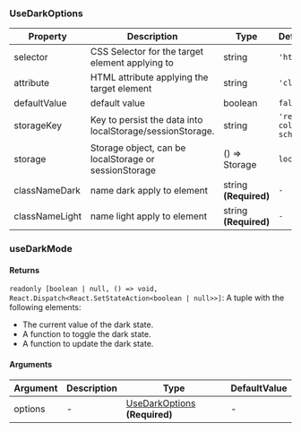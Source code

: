 ### UseDarkOptions

|Property|Description|Type|DefaultValue|
|---|---|---|---|
|selector|CSS Selector for the target element applying to|string |`'html'`|
|attribute|HTML attribute applying the target element|string |`'class'`|
|defaultValue|default value|boolean |`false`|
|storageKey|Key to persist the data into localStorage/sessionStorage.|string |`'reactuses-color-scheme'`|
|storage|Storage object, can be localStorage or sessionStorage|() => Storage |``localStorage``|
|classNameDark|name dark apply to element|string  **(Required)**|`-`|
|classNameLight|name light apply to element|string  **(Required)**|`-`|

### useDarkMode

#### Returns
`readonly [boolean | null, () => void, React.Dispatch<React.SetStateAction<boolean | null>>]`: A tuple with the following elements:
- The current value of the dark state.
- A function to toggle the dark state.
-  A function to update the dark state.

#### Arguments
|Argument|Description|Type|DefaultValue|
|---|---|---|---|
|options|-|[UseDarkOptions](#UseDarkOptions)  **(Required)**|-|